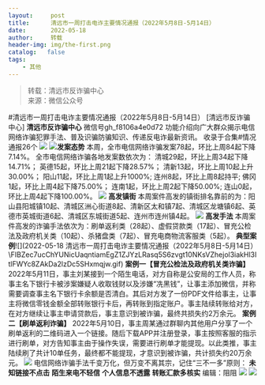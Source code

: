 ```yaml
---
layout:     post
title:      清远市一周打击电诈主要情况通报（2022年5月8日-5月14日）
date:       2022-05-18
author:     转载
header-img: img/the-first.png
catalog:   false
tags:
    - 其他
---
```


<blockquote><p>转载：清远市反诈骗中心<br>
来源：微信公众号</p></blockquote>

#清远市一周打击电诈主要情况通报（2022年5月8日-5月14日）
[清远市反诈骗中心]
**清远市反诈骗中心**
微信号gh_f8106a4e0d72
功能介绍向广大群众揭示电信网络诈骗犯罪手法、普及识骗防骗知识、传递反电诈最新资讯。
收录于合集#情况通报26个
![]({{site.baseurl}}/postimg/3CxTSiafadcic5zyXUfbXLUClzlpaoknCpV4bErPg2kuuS97hoJJbNCtFOVZ9X0j5W26HDaregC5kibiaLGl8CPr9A.gif)
![]({{site.baseurl}}/postimg/FIBZec7ucChYUNicUaqntiamEgZ1ZJYzLRasq5S6zvgt10NKsVZhejol3iakHl3ItlFWYc8ZAkDa2lzDc5SHxmqjw.gif)**发案态势**
本周，全市电信网络诈骗发案78起，环比上周84起下降7.14%。
全市电信网络诈骗各地发案数依次为：
清城29起，环比上周34起下降14.71%；
英德15起，环比上周21起下降28.57%；
清新13起，环比上周10起上升30.00%；
阳山11起，环比上周1起上升1000%;
连州8起，环比上周8起持平;
佛冈1起，环比上周4起下降75.00%；
连南1起，环比上周2起下降50.00%;
连山0起，环比上周4起下降100.00%。
![]({{site.baseurl}}/postimg/FIBZec7ucChYUNicUaqntiamEgZ1ZJYzLRasq5S6zvgt10NKsVZhejol3iakHl3ItlFWYc8ZAkDa2lzDc5SHxmqjw.gif)
**高发镇街**
本周案件高发的镇街排名靠前的为：阳山县阳城镇10起、清城区洲心街道8起、清新区太和镇7起、清城区龙塘镇6起、英德市英城街道6起、清城区东城街道5起、连州市连州镇4起。
![]({{site.baseurl}}/postimg/FIBZec7ucChYUNicUaqntiamEgZ1ZJYzLRasq5S6zvgt10NKsVZhejol3iakHl3ItlFWYc8ZAkDa2lzDc5SHxmqjw.gif)
**高发手法**
本周案件高发的诈骗手法依次为：刷单返利类（28起）、虚假贷款类（17起）、冒充公检法及政府机关类（10起）、杀猪盘类（7起）、冒充电商物流客服类（5起）。
**典型案例**![](2022-05-18
清远市一周打击电诈主要情况通报（2022年5月8日-5月14日）\\FIBZec7ucChYUNicUaqntiamEgZ1ZJYzLRasq5S6zvgt10NKsVZhejol3iakHl3ItlFWYc8ZAkDa2lzDc5SHxmqjw.gif)
**案例一【冒充公检法及政府机关类诈骗】**
2022年5月11日，事主刘某接到一个陌生电话，对方自称是公安局的工作人员，称事主名下银行卡被涉案嫌疑人收取钱财以及涉嫌“冼黑钱”，让事主添加微信，并称需要调查事主名下银行卡余额是否清白。其后对方发了一份PDF文件给事主，让事主将微信零钱金额全部转账银行卡后，再转账到指定账户。事主陆续转账给对方，在对方继续让事主申请贷款后，事主意识到被诈骗，最终共损失约2万余元。
**案例二【刷单返利诈骗】**
2022年5月10日，事主周某通过群聊内其他用户分享了一个刷单返利的二维码进入一个链接。随后下载APP并注册登录，事主按照客服的指示进行刷单，对方告知事主由于操作失误，需要进行刷单才能提现。以此类推，事主陆续刷了共计10单任务，最终都不能提现，才意识到被诈骗，共计损失约20万余元。
![]({{site.baseurl}}/postimg/3CxTSiafadcicSrq1TuCGjeg2XR8pkWTQy35zoTPIMPXzr1WuAj8qB3ZcbcVDsHhONZTzWhicTwzmQkTa4MDFcIyg.png)
电信网络诈骗手法千变万化，但万变不离其宗，记住“三不一多”原则：
**未知链接不点击**
**陌生来电不轻信**
**个人信息不透露**
**转账汇款多核实**
编辑：阻阻
![]({{site.baseurl}}/postimg/SUycX2yckdJ5YVVCpDYl0c5CbMTO3KgBTesbSxe5zKHlm2GQsTWAFTgswCXscN6Y9vuJHFcE77orSK7ClzYOdg.jpeg)
![]({{site.baseurl}}/postimg/3CxTSiafadcic5zyXUfbXLUClzlpaoknCpErldQhhamfG7KH1qHGrr3icT9iaAoE1B4noSO7EewO2k8fys5pMuaoog.gif)
